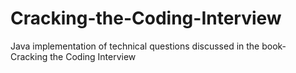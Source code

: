 # Cracking-the-Coding-Interview
Java implementation of technical questions discussed in the book- Cracking the Coding Interview
